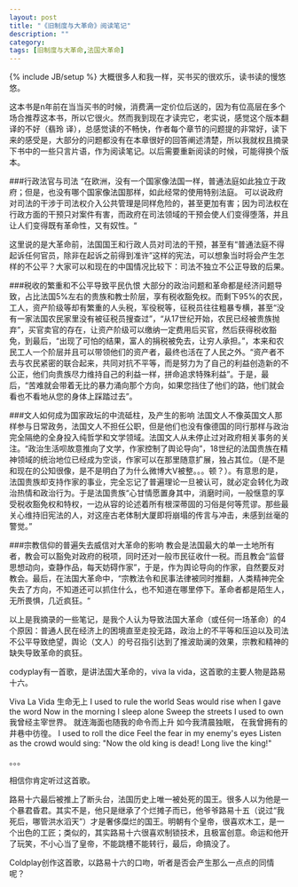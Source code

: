 ```yaml
---
layout: post
title: "《旧制度与大革命》阅读笔记"
description: ""
category: 
tags: [旧制度与大革命,法国大革命]
---
```

{% include JB/setup %}
大概很多人和我一样，买书买的很欢乐，读书读的慢悠悠。   

这本书是n年前在当当买书的时候，消费满一定价位后送的，因为有位高层在多个场合推荐这本书，所以它很火。然而我到现在才读完它，老实说，感觉这个版本翻译的不好（翡玲 译），总感觉读的不畅快，作者每个章节的问题提的非常好，读下来的感受是，大部分的问题都没有在本章很好的回答阐述清楚，所以我就权且摘录下书中的一些只言片语，作为阅读笔记。以后需要重新阅读的时候，可能得换个版本。

###行政法官与司法
“在欧洲，没有一个国家像法国一样，普通法庭如此独立于政府；但是，也没有哪个国家像法国那样，如此经常的使用特别法庭。
可以说政府对司法的干涉于司法权介入公共管理是同样危险的，甚至更加有害；因为司法权在行政方面的干预只对案件有害，而政府在司法领域的干预会使人们变得堕落，并且让人们变得既有革命性，又有奴性。“    

这里说的是大革命前，法国国王和行政人员对司法的干预，甚至有“普通法庭不得起诉任何官员，除非在起诉之前得到准许”这样的宪法，可以想象当时将会产生怎样的不公平？大家可以和现在的中国情况比较下：司法不独立不公正导致的后果。

###税收的繁重和不公平导致平民仇恨
大部分的政治问题和革命都是经济问题导致，占比法国5%左右的贵族和教士阶层，享有税收豁免权。而剩下95%的农民，工人，资产阶级等却有繁重的人头税，军役税等，征税员往往粗暴专横，甚至“没有一家法国农民家里没有被征税员搜查过”，“从17世纪开始，农民已经被贵族抛弃”，买官卖官的存在，让资产阶级可以缴纳一定费用后买官，然后获得税收豁免，到最后，“出现了可怕的结果，富人的捐税被免去，让穷人承担。”，本来和农民工人一个阶层并且可以带领他们的资产者，最终也活在了人民之外。“资产者不去与农民紧密的联合起来，共同对抗不平等，而是努力为了自己的利益创造新的不公正，他们向贵族尽力维持自己的利益一样，拼命追求特殊利益”。于是，最后，“苦难就会带着无比的暴力涌向那个方向，如果您挡住了他们的路，他们就会看也不看地从您的身体上踩踏过去”。

###文人如何成为国家政坛的中流砥柱，及产生的影响
法国文人不像英国文人那样参与日常政务，法国文人不担任公职，但是他们也没有像德国的同行那样与政治完全隔绝的全身投入纯哲学和文学领域。法国文人从未停止过对政府相关事务的关注。“政治生活呗故意推向了文学，作家控制了舆论导向”，18世纪的法国贵族在精神领域的统治地位已经成为空谈，作家可以在那里随意扩展，独占其位。（是不是和现在的公知很像，是不是明白了为什么微博大V被整。。。顿？）。有意思的是，法国贵族却支持作家的事业，完全忘记了普遍理论一旦被认可，就必定会转化为政治热情和政治行为。于是法国贵族“心甘情愿置身其中，消磨时间，一般惬意的享受税收豁免权和特权，一边从容的论述着所有根深蒂固的习俗是何等荒谬。那些最关心维持旧宪法的人，对这座古老体制大厦即将崩塌的传言与冲击，未感到丝毫的警觉。”

###宗教信仰的普遍失去威信对大革命的影响
教会是法国最大的单一土地所有者，教会可以豁免对政府的税项，同时还对一般市民征收什一税。而且教会“监督思想动向，查静作品，每天妨碍作家”，于是，作为舆论导向的作家，自然要反对教会。最后，在法国大革命中，“宗教法令和民事法律被同时推翻，人类精神完全失去了方向，不知道还可以抓住什么，也不知道在哪里停下。革命者都是陌生人，无所畏惧，几近疯狂。“

以上是我摘录的一些笔记，是我个人认为导致法国大革命（或任何一场革命）的4个原因：普通人民在经济上的困境直至走投无路，政治上的不平等和压迫以及司法不公平导致绝望，舆论（文人）的号召指引达到了推波助澜的效果，宗教和精神的缺失导致革命的疯狂。

codyplay有一首歌，是讲法国大革命的，viva la vida，这首歌的主要人物是路易十六。

Viva La Vida
生命无上
I used to rule the world
Seas would rise when I gave the word
Now in the morning I sleep alone
Sweep the streets I used to own
我曾经主宰世界。
就连海面也随我的命令而上升
如今我清晨独眠，
在我曾拥有的井巷中彷徨。
I used to roll the dice
Feel the fear in my enemy's eyes
Listen as the crowd would sing:
"Now the old king is dead! Long live the king!"

。。。

相信你肯定听过这首歌。


路易十六最后被推上了断头台，法国历史上唯一被处死的国王。很多人以为他是一个暴君昏君。其实不是，他只是继承了个烂摊子而已，他爷爷路易十五（说过“我死后，哪管洪水滔天”）才是奢侈糜烂的国王。明朝有个皇帝，很喜欢木工，是一个出色的工匠；类似的，其实路易十六很喜欢制锁技术，且极富创意。命运和他开了玩笑，不小心当了皇帝，不能跳槽不能转行，最后，命搞没了。

Coldplay创作这首歌，以路易十六的口吻，听者是否会产生那么一点点的同情呢？

